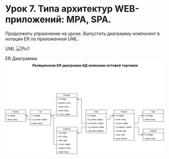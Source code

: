 # Урок 7. Типа архитектур WEB-приложений: MPA, SPA.
Продолжить упражнение на уроке.
Выпустить диаграмму компонент в нотации ER по приложенной UML.

UML
![Pic1](https://github.com/DimitryZykin/SW_Architecture/blob/main/Seminar_7/UML_diagram.jpg])

ER Диаграмма
![Pic2](https://github.com/DimitryZykin/SW_Architecture/blob/main/Seminar_7/Seminar_7_pic2.drawio.png)
